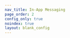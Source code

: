 ```yaml
---
nav_title: In-App Messaging
page_order: 2
config_only: true
noindex: true
layout: blank_config
---
```

